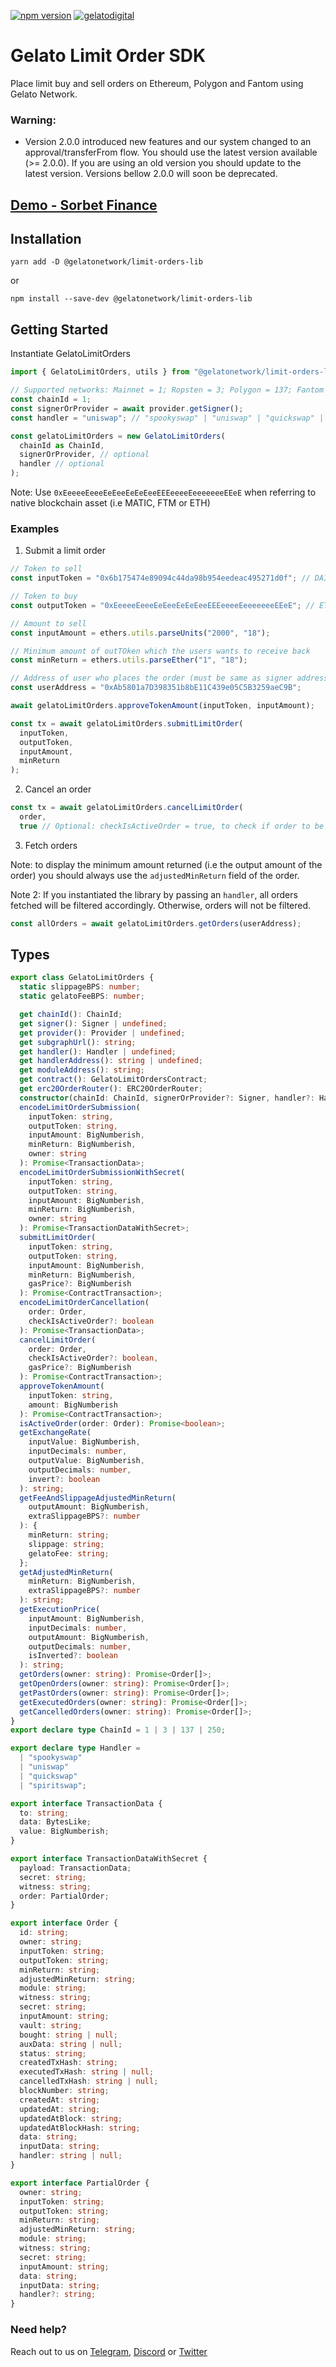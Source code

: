 [![npm version](https://badge.fury.io/js/%40gelatonetwork%2Flimit-orders-lib.svg)](https://badge.fury.io/js/%40gelatonetwork%2Flimit-orders-lib)
[![gelatodigital](https://circleci.com/gh/gelatodigital/limit-orders-lib.svg?style=shield)](https://app.circleci.com/pipelines/github/gelatodigital/limit-orders-lib)

# Gelato Limit Order SDK

Place limit buy and sell orders on Ethereum, Polygon and Fantom using Gelato Network.

### Warning:

- Version 2.0.0 introduced new features and our system changed to an approval/transferFrom flow. You should use the latest version available (>= 2.0.0). If you are using an old version you should update to the latest version. Versions bellow 2.0.0 will soon be deprecated.

## [Demo - Sorbet Finance](https://www.sorbet.finance)

## Installation

`yarn add -D @gelatonetwork/limit-orders-lib`

or

`npm install --save-dev @gelatonetwork/limit-orders-lib`

## Getting Started

Instantiate GelatoLimitOrders

```typescript
import { GelatoLimitOrders, utils } from "@gelatonetwork/limit-orders-lib";

// Supported networks: Mainnet = 1; Ropsten = 3; Polygon = 137; Fantom = 250
const chainId = 1;
const signerOrProvider = await provider.getSigner();
const handler = "uniswap"; // "spookyswap" | "uniswap" | "quickswap" | "spiritswap";

const gelatoLimitOrders = new GelatoLimitOrders(
  chainId as ChainId,
  signerOrProvider, // optional
  handler // optional
);
```

Note: Use `0xEeeeeEeeeEeEeeEeEeEeeEEEeeeeEeeeeeeeEEeE` when referring to native blockchain asset (i.e MATIC, FTM or ETH)

### Examples

1. Submit a limit order

```typescript
// Token to sell
const inputToken = "0x6b175474e89094c44da98b954eedeac495271d0f"; // DAI

// Token to buy
const outputToken = "0xEeeeeEeeeEeEeeEeEeEeeEEEeeeeEeeeeeeeEEeE"; // ETH

// Amount to sell
const inputAmount = ethers.utils.parseUnits("2000", "18");

// Minimum amount of outTOken which the users wants to receive back
const minReturn = ethers.utils.parseEther("1", "18");

// Address of user who places the order (must be same as signer address)
const userAddress = "0xAb5801a7D398351b8bE11C439e05C5B3259aeC9B";

await gelatoLimitOrders.approveTokenAmount(inputToken, inputAmount);

const tx = await gelatoLimitOrders.submitLimitOrder(
  inputToken,
  outputToken,
  inputAmount,
  minReturn
);
```

2. Cancel an order

```typescript
const tx = await gelatoLimitOrders.cancelLimitOrder(
  order,
  true // Optional: checkIsActiveOrder = true, to check if order to be cancelled actually exists. It is recommended to use this check before trying to cancel an order to avoid faulty cancellations and gas waste.
```

3. Fetch orders

Note: to display the minimum amount returned (i.e the output amount of the order) you should always use the `adjustedMinReturn` field of the order.

Note 2: If you instantiated the library by passing an `handler`, all orders fetched will be filtered accordingly. Otherwise, orders will not be filtered.

```javascript
const allOrders = await gelatoLimitOrders.getOrders(userAddress);
```

## Types

```typescript
export class GelatoLimitOrders {
  static slippageBPS: number;
  static gelatoFeeBPS: number;

  get chainId(): ChainId;
  get signer(): Signer | undefined;
  get provider(): Provider | undefined;
  get subgraphUrl(): string;
  get handler(): Handler | undefined;
  get handlerAddress(): string | undefined;
  get moduleAddress(): string;
  get contract(): GelatoLimitOrdersContract;
  get erc20OrderRouter(): ERC20OrderRouter;
  constructor(chainId: ChainId, signerOrProvider?: Signer, handler?: Handler);
  encodeLimitOrderSubmission(
    inputToken: string,
    outputToken: string,
    inputAmount: BigNumberish,
    minReturn: BigNumberish,
    owner: string
  ): Promise<TransactionData>;
  encodeLimitOrderSubmissionWithSecret(
    inputToken: string,
    outputToken: string,
    inputAmount: BigNumberish,
    minReturn: BigNumberish,
    owner: string
  ): Promise<TransactionDataWithSecret>;
  submitLimitOrder(
    inputToken: string,
    outputToken: string,
    inputAmount: BigNumberish,
    minReturn: BigNumberish,
    gasPrice?: BigNumberish
  ): Promise<ContractTransaction>;
  encodeLimitOrderCancellation(
    order: Order,
    checkIsActiveOrder?: boolean
  ): Promise<TransactionData>;
  cancelLimitOrder(
    order: Order,
    checkIsActiveOrder?: boolean,
    gasPrice?: BigNumberish
  ): Promise<ContractTransaction>;
  approveTokenAmount(
    inputToken: string,
    amount: BigNumberish
  ): Promise<ContractTransaction>;
  isActiveOrder(order: Order): Promise<boolean>;
  getExchangeRate(
    inputValue: BigNumberish,
    inputDecimals: number,
    outputValue: BigNumberish,
    outputDecimals: number,
    invert?: boolean
  ): string;
  getFeeAndSlippageAdjustedMinReturn(
    outputAmount: BigNumberish,
    extraSlippageBPS?: number
  ): {
    minReturn: string;
    slippage: string;
    gelatoFee: string;
  };
  getAdjustedMinReturn(
    minReturn: BigNumberish,
    extraSlippageBPS?: number
  ): string;
  getExecutionPrice(
    inputAmount: BigNumberish,
    inputDecimals: number,
    outputAmount: BigNumberish,
    outputDecimals: number,
    isInverted?: boolean
  ): string;
  getOrders(owner: string): Promise<Order[]>;
  getOpenOrders(owner: string): Promise<Order[]>;
  getPastOrders(owner: string): Promise<Order[]>;
  getExecutedOrders(owner: string): Promise<Order[]>;
  getCancelledOrders(owner: string): Promise<Order[]>;
}
export declare type ChainId = 1 | 3 | 137 | 250;

export declare type Handler =
  | "spookyswap"
  | "uniswap"
  | "quickswap"
  | "spiritswap";

export interface TransactionData {
  to: string;
  data: BytesLike;
  value: BigNumberish;
}

export interface TransactionDataWithSecret {
  payload: TransactionData;
  secret: string;
  witness: string;
  order: PartialOrder;
}

export interface Order {
  id: string;
  owner: string;
  inputToken: string;
  outputToken: string;
  minReturn: string;
  adjustedMinReturn: string;
  module: string;
  witness: string;
  secret: string;
  inputAmount: string;
  vault: string;
  bought: string | null;
  auxData: string | null;
  status: string;
  createdTxHash: string;
  executedTxHash: string | null;
  cancelledTxHash: string | null;
  blockNumber: string;
  createdAt: string;
  updatedAt: string;
  updatedAtBlock: string;
  updatedAtBlockHash: string;
  data: string;
  inputData: string;
  handler: string | null;
}

export interface PartialOrder {
  owner: string;
  inputToken: string;
  outputToken: string;
  minReturn: string;
  adjustedMinReturn: string;
  module: string;
  witness: string;
  secret: string;
  inputAmount: string;
  data: string;
  inputData: string;
  handler?: string;
}
```

### Need help?

Reach out to us on [Telegram](https://t.me/therealgelatonetwork), [Discord](https://discord.gg/ApbA39BKyJ) or [Twitter](https://twitter.com/gelatonetwork)
